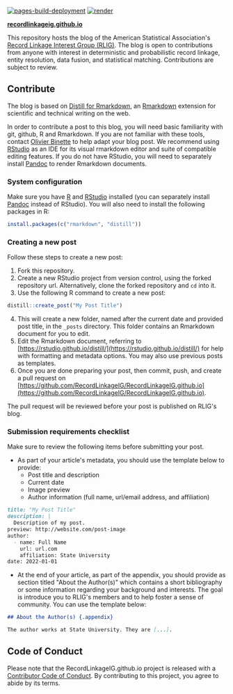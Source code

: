 
[![pages-build-deployment](https://github.com/RecordLinkageIG/RecordLinkageIG.github.io/actions/workflows/pages/pages-build-deployment/badge.svg)](https://github.com/RecordLinkageIG/RecordLinkageIG.github.io/actions/workflows/pages/pages-build-deployment) [![render](https://github.com/RecordLinkageIG/RecordLinkageIG.github.io/actions/workflows/R-CMD-check.yaml/badge.svg)](https://github.com/RecordLinkageIG/RecordLinkageIG.github.io/actions/workflows/R-CMD-check.yaml)

**[recordlinkageig.github.io](https://recordlinkageig.github.io)**

This repository hosts the blog of the American Statistical Association's [Record Linkage Interest Group (RLIG)](https://sites.google.com/view/rlig). The blog is open to contributions from anyone with interest in deterministic and probabilistic record linkage, entity resolution, data fusion, and statistical matching. Contributions are subject to review.

## Contribute

The blog is based on [Distill for Rmarkdown](https://rstudio.github.io/distill/), an [Rmarkdown](https://rmarkdown.rstudio.com/) extension for scientific and technical writing on the web.

In order to contribute a post to this blog, you will need basic familiarity with git, github, R and Rmarkdown. If you are not familiar with these tools, contact [Olivier Binette](https://olivierbinette.github.io/) to help adapt your blog post. We recommend using [RStudio](https://www.rstudio.com/products/rstudio/) as an IDE for its visual rmarkdown editor and suite of compatible editing features. If you do not have RStudio, you will need to separately install [Pandoc](https://pandoc.org/) to render Rmarkdown documents.


### System configuration

Make sure you have [R](https://www.r-project.org/) and [RStudio](https://www.rstudio.com/products/rstudio/) installed (you can separately install [Pandoc](https://pandoc.org/) instead of RStudio). You will also need to install the following packages in R:
```r
install.packages(c("rmarkdown", "distill"))
```

### Creating a new post

Follow these steps to create a new post:

1. Fork this repository.
2. Create a new RStudio project from version control, using the forked repository url. Alternatively, clone the forked repository and `cd` into it.
3. Use the following R command to create a new post:
```r
distill::create_post("My Post Title")
```
4. This will create a new folder, named after the current date and provided post title, in the `_posts` directory. This folder contains an Rmarkdown document for you to edit.
5. Edit the Rmarkdown document, referring to [https://rstudio.github.io/distill/](https://rstudio.github.io/distill/) for help with formatting and metadata options. You may also use previous posts as templates.
6. Once you are done preparing your post, then commit, push, and create a pull request on [https://github.com/RecordLinkageIG/RecordLinkageIG.github.io](https://github.com/RecordLinkageIG/RecordLinkageIG.github.io).

The pull request will be reviewed before your post is published on RLIG's blog.


### Submission requirements checklist

Make sure to review the following items before submitting your post.

- As part of your article's metadata, you should use the template below to provide:
  - Post title and description
  - Current date
  - Image preview
  - Author information (full name, url/email address, and affiliation)
```md
title: "My Post Title"
description: |
  Description of my post.
preview: http://website.com/post-image
author:
  - name: Full Name
    url: url.com
    affiliation: State University
date: 2022-01-01
```

- At the end of your article, as part of the appendix, you should provide as section titled "About the Author(s)" which contains a short bibliography or some information regarding your background and interests. The goal is introduce you to RLIG's members and to help foster a sense of community. You can use the template below:
```md
## About the Author(s) {.appendix}

The author works at State University. They are [...].
```

## Code of Conduct

Please note that the RecordLinkageIG.github.io project is released with a [Contributor Code of Conduct](https://contributor-covenant.org/version/2/0/CODE_OF_CONDUCT.html). By contributing to this project, you agree to abide by its terms.
